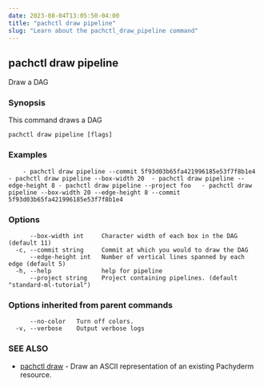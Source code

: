 ```yaml
---
date: 2023-08-04T13:05:50-04:00
title: "pachctl draw pipeline"
slug: "Learn about the pachctl_draw_pipeline command"
---
```


## pachctl draw pipeline

Draw a DAG

### Synopsis

This command draws a DAG

```
pachctl draw pipeline [flags]
```

### Examples

```
	- pachctl draw pipeline --commit 5f93d03b65fa421996185e53f7f8b1e4	- pachctl draw pipeline --box-width 20	- pachctl draw pipeline --edge-height 8	- pachctl draw pipeline --project foo	- pachctl draw pipeline --box-width 20 --edge-height 8 --commit 5f93d03b65fa421996185e53f7f8b1e4
```

### Options

```
      --box-width int     Character width of each box in the DAG (default 11)
  -c, --commit string     Commit at which you would to draw the DAG
      --edge-height int   Number of vertical lines spanned by each edge (default 5)
  -h, --help              help for pipeline
      --project string    Project containing pipelines. (default "standard-ml-tutorial")
```

### Options inherited from parent commands

```
      --no-color   Turn off colors.
  -v, --verbose    Output verbose logs
```

### SEE ALSO

* [pachctl draw](/commands/pachctl_draw/)	 - Draw an ASCII representation of an existing Pachyderm resource.

